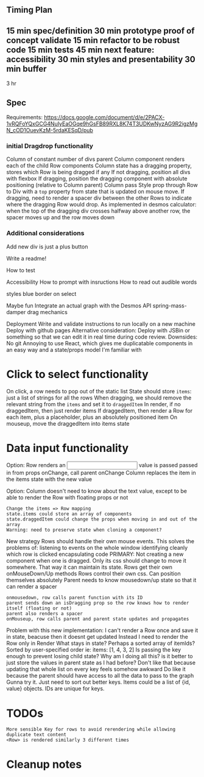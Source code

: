 ## Timing Plan

15 min spec/definition
30 min prototype proof of concept validate
15 min refactor to be robust code
15 min tests
45 min next feature: accessibility
30 min styles and presentability
30 min buffer
--
3 hr


## Spec

Requirements: https://docs.google.com/document/d/e/2PACX-1vRQFoYQxGCG4NuIyEaOGqe9hGsFB89RXL8K74T3UDKwNyzAG9R2igzMgN_cOD1OuevKzM-5rdaKESqD/pub

### initial Dragdrop functionality

Column of constant number of divs
parent Column component renders each of the child Row components
Column state has a dragging property, stores which Row is being dragged if any
If not dragging, position all divs with flexbox
If dragging, position the dragging component with absolute positioning (relative to Column parent)
Column pass Style prop through Row to Div with a `top` property from state that is updated on mouse move.
If dragging, need to render a spacer div between the other Rows to indicate where the dragging Row would drop.
As implemented in desmos calculator: when the top of the dragging div crosses halfway above another row, the spacer moves up and the row moves down


### Additional considerations

Add new div is just a plus button

Write a readme!

How to test

Accessibility
  How to prompt with insructions
  How to read out audible words

styles
  blue border on select

Maybe fun
    Integrate an actual graph with the Desmos API
    spring-mass-damper drag mechanics

Deployment
  Write and validate instructions to run locally on a new machine
  Deploy with github pages
  Alternative consideration: Deploy with JSBin or something so that we can edit it in real time during code review.
    Downsides:
      No git
      Annoying to use React, which gives me duplicatable components in an easy way and a state/props model I'm familiar with


# Click to select functionality
  On click, a row needs to pop out of the static list
  State should store `items`: just a list of strings for all the rows
  When dragging, we should remove the relevant string from the `items` and set it to `draggedItem`
  In render,
    if no draggedItem, then just render items
    If draggedItem, then render a Row for each item, plus a placeholder, plus an absolutely positioned item
  On mouseup, move the draggedItem into items state

# Data input functionality
  Option:
    Row renders an <input>
    value is passed passed in from props
    onChange, call parent onChange
    Column replaces the item in the items state with the new value

  Option:
    Column doesn't need to know about the text value, except to be able to render the Row with floating props or not

    Change the items => Row mapping
    state.items could store an array of components
    state.draggedItem could change the props when moving in and out of the array
    Warning: need to preserve state when cloning a component?

  New strategy
    Rows should handle their own mouse events. This solves the problems of:
      listening to events on the whole window
      identifying cleanly which row is clicked
      encapsulating code
      PRIMARY: Not creating a new component when one is dragged. Only its css should change to move it somewhere. That way it can maintain its state.
    Rows get their own onMouseDown/Up methods
    Rows control their own css. Can position themselves absolutely
    Parent needs to know mousedown/up state so that it can render a spacer

    onmousedown, row calls parent function with its ID
    parent sends down an isDragging prop so the row knows how to render itself (floating or not)
    parent also renders a spacer
    onMouseup, row calls parent and parent state updates and propagates

  Problem with this new implementation:
    I can't render a Row once and save it in state, beacuse then it doesnt get updated
    Instead I need to render the Row only in Render
    What stays in state? Perhaps a sorted array of itemIds? Sorted by user-specified order
    ie: items: [1, 4, 3, 2]
    Is passing the key enough to prevent losing child state?
    Why am I doing all this? is it better to just store the values in parent state as I had before?
      Don't like that because updating that whole list on every key feels somehow awkward
      Do like it because the parent should have access to all the data to pass to the graph
      Gunna try it.
      Just need to sort out better keys. Items could be a list of {id, value} objects. IDs are unique for keys.

# TODOs
    More sensible Key for rows to avoid rerendering while allowing duplicate text content
    <Row> is rendered similarly 3 different times


# Cleanup notes
